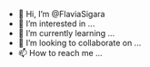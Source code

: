 - 👋 Hi, I’m @FlaviaSigara
- 👀 I’m interested in ...
- 🌱 I’m currently learning ...
- 💞️ I’m looking to collaborate on ...
- 📫 How to reach me ...

<!---
FlaviaSigara/FlaviaSigara is a ✨ special ✨ repository because its `README.md` (this file) appears on your GitHub profile.
You can click the Preview link to take a look at your changes.
--->
